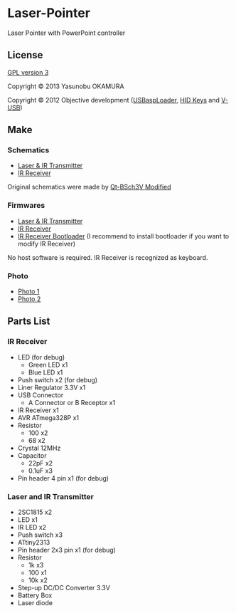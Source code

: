 Laser-Pointer
=============

Laser Pointer with PowerPoint controller

License
-------

[GPL version 3](./LICENSE.txt)

Copyright &copy; 2013 Yasunobu OKAMURA

Copyright &copy; 2012 Objective development ([USBaspLoader][usbasploader], [HID Keys][hidkeys] and [V-USB][vusb])

[vusb]: http://www.obdev.at/products/vusb/index.html
[hidkeys]: http://www.obdev.at/products/vusb/hidkeys.html
[usbasploader]: http://www.obdev.at/products/vusb/usbasploader.html

Make
----

### Schematics

* [Laser & IR Transmitter](laser-transmitter.pdf)
* [IR Receiver](receiver.pdf)

Original schematics were made by [Qt-BSch3V Modified](https://github.com/informationsea/Qt-BSch3V-Modified)

### Firmwares

* [Laser & IR Transmitter](./laser-transmitter-src)
* [IR Receiver](./receiver-src)
* [IR Receiver Bootloader](./bootloader-for-receiver) (I recommend to install bootloader if you want to modify IR Receiver)

No host software is required.
IR Receiver is recognized as keyboard.

### Photo

* [Photo 1](./photo/photo1.jpg)
* [Photo 2](./photo/photo2.jpg)



Parts List
----------

### IR Receiver

* LED (for debug)
    * Green LED x1
    * Blue LED x1
* Push switch x2 (for debug)
* Liner Regulator 3.3V x1
* USB Connector
    * A Connector or B Receptor x1
* IR Receiver x1
* AVR ATmega328P x1
* Resistor
    * 100 x2
    * 68 x2
* Crystal 12MHz
* Capacitor
    * 22pF x2
    * 0.1uF x3
* Pin header 4 pin x1 (for debug)

### Laser and IR Transmitter

* 2SC1815 x2
* LED x1
* IR LED x2
* Push switch x3
* ATtiny2313
* Pin header 2x3 pin x1 (for debug)
* Resistor
    * 1k x3
    * 100 x1
    * 10k x2
* Step-up DC/DC Converter 3.3V
* Battery Box
* Laser diode

  
